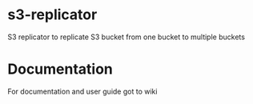 # s3-replicator
S3 replicator to replicate S3 bucket from one bucket to multiple buckets

# Documentation
For documentation and user guide got to wiki
